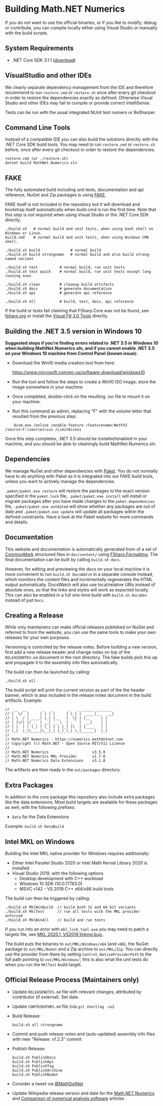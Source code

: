 Building Math.NET Numerics
==========================

If you do not want to use the official binaries, or if you like to modify,
debug or contribute, you can compile locally either using Visual Studio or
manually with the build scripts.

System Requirements
-------------------

* .NET Core SDK 3.1.1 ([download](https://dotnet.microsoft.com/download/dotnet-core/3.1))

VisualStudio and other IDEs
---------------------------

We clearly separate dependency management from the IDE and therefore recommend to
run `restore.cmd` or `restore.sh` once after every git checkout in order to restore
the dependencies exactly as defined. Otherwise Visual Studio and other IDEs
may fail to compile or provide correct IntelliSense.

Tests can be run with the usual integrated NUnit test runners or ReSharper.

Command Line Tools
------------------

Instead of a compatible IDE you can also build the solutions directly with
the .NET Core SDK build tools. You may need to run `restore.cmd` or `restore.sh`
before, once after every git checkout in order to restore the dependencies.

    restore.cmd (or ./restore.sh)
    dotnet build MathNet.Numerics.sln

FAKE
----

The fully automated build including unit tests, documentation and api
reference, NuGet and Zip packages is using [FAKE](https://fsharp.github.io/FAKE/).

FAKE itself is not included in the repository but it will download and bootstrap
itself automatically when build.cmd is run the first time. Note that this step
is *not* required when using Visual Studio or the .NET Core SDK directly.

    ./build.sh   # normal build and unit tests, when using bash shell on Windows or Linux.
    build.cmd    # normal build and unit tests, when using Windows CMD shell.

    ./build.sh build              # normal build
    ./build.sh build strongname   # normal build and also build strong-named variant

    ./build.sh test          # normal build, run unit tests
    ./build.sh test quick    # normal build, run unit tests except long running ones

    ./build.sh clean         # cleanup build artifacts
    ./build.sh docs          # generate documentation
    ./build.sh api           # generate api reference

    ./build.sh all           # build, test, docs, api reference

If the build or tests fail claiming that FSharp.Core was not be found, see
[fsharp.org](https://fsharp.org/use/windows/) or install the
[Visual F# 3.0 Tools](https://go.microsoft.com/fwlink/?LinkId=261286) directly.

Building the .NET 3.5 version in Windows 10
------------------------------------------

**Suggested steps if you're finding errors related to .NET 3.5 in Windows 10 when building MathNet.Numerics.sln,
and if you cannot enable .NET 3.5 on your Windows 10 machine from Control Panel (known issue):**

- Download the Win10 media creation tool from here:

	https://www.microsoft.com/en-us/software-download/windows10

- Run the tool and follow the steps to create a Win10 ISO image; store the image somewhere in your machine.

- Once completed, double-click on the resulting .iso file to mount it on your machine.

- Run this command as admin, replacing "F" with the volume letter that resulted from the previous step:

```
	Dism.exe /online /enable-feature /featurename:NetFX3 /source:F:\sources\sxs /LimitAccess
```

Once this step completes, .NET 3.5 should be installed/enabled in your machine, and you should be able to cleaningly build MathNet.Numerics.sln.

Dependencies
------------

We manage NuGet and other dependencies with [Paket](https://fsprojects.github.io/Paket/).
You do not normally have to do anything with Paket as it is integrated into our
FAKE build tools, unless you want to actively manage the dependencies.

`.paket/paket.exe restore` will restore the packages
to the exact version specified in the `paket.lock` file,
`.paket/paket.exe install` will install or migrate packages after you have
made changes to the `paket.dependencies` file, `.paket/paket.exe outdated`
will show whether any packages are out of date and `.paket/paket.exe update`
will update all packages within the defined constraints. Have a look at the Paket
website for more commands and details.

Documentation
-------------

This website and documentation is automatically generated from of a set of
[CommonMark](https://commonmark.org/) structured files in `doc/content/` using
[FSharp.Formatting](https://tpetricek.github.io/FSharp.Formatting/).
The final documentation can be built by calling `build.sh docs`.

However, for editing and previewing the docs on your local machine it is more
convenient to run `build.sh DocsWatch` in a separate console instead, which
monitors the content files and incrementally regenerates the HTML output
automatically. DocsWatch will also use local/relative URIs instead of absolute
ones, so that the links and styles will work as expected locally. This can
also be enabled in a full one-time build with `build.sh DocsDev` instead
of just `Docs`.

Creating a Release
------------------

While only maintainers can make official releases published on NuGet and
referred to from the website, you can use the same tools to make your own
releases for your own purposes.

Versioning is controlled by the release notes. Before building a new version,
first add a new release header and change notes on top of the `RELEASENOTES.md`
document in the root directory. The fake builds pick this up and propagate it
to the assembly info files automatically.

The build can then be launched by calling:

    ./build.sh all

The build script will print the current version as part of the the header banner,
which is also included in the release notes document in the build artifacts.
Example:

    //  __  __       _   _       _   _ ______ _______
    // |  \/  |     | | | |     | \ | |  ____|__   __|
    // | \  / | __ _| |_| |__   |  \| | |__     | |
    // | |\/| |/ _` | __| '_ \  | . ` |  __|    | |
    // | |  | | (_| | |_| | | |_| |\  | |____   | |
    // |_|  |_|\__,_|\__|_| |_(_)_| \_|______|  |_|
    //
    // Math.NET Numerics - https://numerics.mathdotnet.com
    // Copyright (c) Math.NET - Open Source MIT/X11 License
    //
    // Math.NET Numerics                    v3.5.0
    // Math.NET Numerics MKL Provider       v1.7.0
    // Math.NET Numerics Data Extensions    v3.1.0

The artifacts are then ready in the `out/packages` directory.

Extra Packages
--------------

In addition to the core package this repository also include extra packages
like the data extensions. Most build targets are available for
these packages as well, with the following prefixes:

*   `Data` for the Data Extensions

Example: `build.sh DataBuild`

Intel MKL on Windows
--------------------

Building the Intel MKL native provider for Windows requires additionally:

* Either Intel Parallel Studio 2020 or Intel Math Kernel Library 2020 is installed
* Visual Studio 2019, with the following options
    * Desktop development with C++ workload
    * Windows 10 SDK (10.0.17763.0)
    * MSVC v142 - VS 2019 C++ x64/x86 build tools

The build can then be triggered by calling:

    ./build.sh MklWinBuild  // build both 32 and 64 bit variants
    ./build.sh MklTest      // run all tests with the MKL provider enforced
    ./build.sh MklWinAll    // build and run tests

If you run into an error with `mkl_link_tool.exe` you may need to patch a targets file,
see [MKL 2020.1, VS2019 linking bug ](https://software.intel.com/en-us/forums/intel-math-kernel-library/topic/851578).

The build puts the binaries to `out/MKL/Windows/x64` (and `x86`), the NuGet package
to `out/MKL/NuGet` and a Zip archive to `out/MKL/Zip`. You can directly use the provider from
there by setting `Control.NativeProviderPath` to the full path pointing to `out/MKL/Windows/`;
this is also what the unit tests do when you run the `MklTest` build target.

Official Release Process (Maintainers only)
-------------------------------------------

*   Update `RELEASENOTES.md` file with relevant changes, attributed by contributor (if external). Set date.
*   Update `CONTRIBUTORS.md` file (via `git shortlog -sn`)

*   Build Release:

        build.sh all strongname

*   Commit and push release notes and (auto-updated) assembly info files with new "Release: v1.2.3" commit

*   Publish Release:

        build.sh PublishDocs
        build.sh PublishApi
        build.sh PublishTag
        build.sh PublishArchive
        build.sh PublishNuGet

*   Consider a tweet via [@MathDotNet](https://twitter.com/MathDotNet)
*   Update Wikipedia release version and date for the
    [Math.NET Numerics](https://en.wikipedia.org/wiki/Math.NET_Numerics) and
    [Comparison of numerical analysis software](https://en.wikipedia.org/wiki/Comparison_of_numerical_analysis_software) articles.
